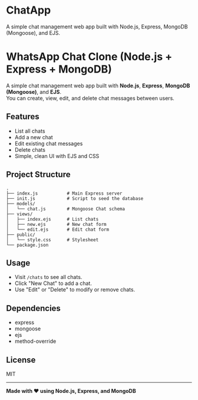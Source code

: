 # ChatApp
A simple chat management web app built with Node.js, Express, MongoDB (Mongoose), and EJS.  
# WhatsApp Chat Clone (Node.js + Express + MongoDB)

A simple chat management web app built with **Node.js**, **Express**, **MongoDB (Mongoose)**, and **EJS**.  
You can create, view, edit, and delete chat messages between users.

## Features

- List all chats
- Add a new chat
- Edit existing chat messages
- Delete chats
- Simple, clean UI with EJS and CSS



## Project Structure

```
.
├── index.js           # Main Express server
├── init.js            # Script to seed the database
├── models/
│   └── chat.js        # Mongoose Chat schema
├── views/
│   ├── index.ejs      # List chats
│   ├── new.ejs        # New chat form
│   └── edit.ejs       # Edit chat form
├── public/
│   └── style.css      # Stylesheet
└── package.json
```

## Usage

- Visit `/chats` to see all chats.
- Click "New Chat" to add a chat.
- Use "Edit" or "Delete" to modify or remove chats.

## Dependencies

- express
- mongoose
- ejs
- method-override

## License

MIT

---

**Made with ❤️ using Node.js, Express, and MongoDB**
